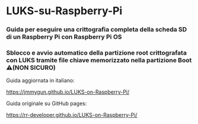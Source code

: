 # LUKS-su-Raspberry-Pi
### Guida per eseguire una crittografia completa della scheda SD di un Raspberry Pi con Raspberry Pi OS
### Sblocco e avvio automatico della partizione root crittografata con LUKS tramite file chiave memorizzato nella partizione Boot ⚠️(NON SICURO)


Guida aggiornata in italiano:

<https://jmmygun.github.io/LUKS-on-Raspberry-Pi/>

Guida originale su GitHub pages:

<https://rr-developer.github.io/LUKS-on-Raspberry-Pi/>
